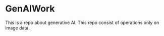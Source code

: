 # GenAIWork

This is a repo about generative AI. This repo consist of operations only on image data.
